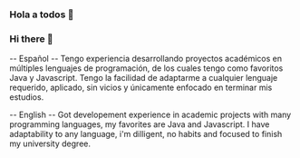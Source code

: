 ### Hola a todos 👋
### Hi there 👋

-- Español --
Tengo experiencia desarrollando proyectos académicos en múltiples lenguajes de programación, de los cuales tengo como favoritos Java y Javascript. Tengo la facilidad de adaptarme a cualquier lenguaje requerido, aplicado, sin vicios y únicamente enfocado en terminar mis estudios.

-- English --
Got developement experience in academic projects with many programming languages, my favorites are Java and Javascript. I have adaptability to any language, i'm dilligent, no habits and focused to finish my university degree.
<!--
**Arekusu23/Arekusu23** is a ✨ _special_ ✨ repository because its `README.md` (this file) appears on your GitHub profile.

Here are some ideas to get you started:

- 🔭 I’m currently working on ...
- 🌱 I’m currently learning ...
- 👯 I’m looking to collaborate on ...
- 🤔 I’m looking for help with ...
- 💬 Ask me about ...
- 📫 How to reach me: ...
- 😄 Pronouns: ...
- ⚡ Fun fact: ...
-->
